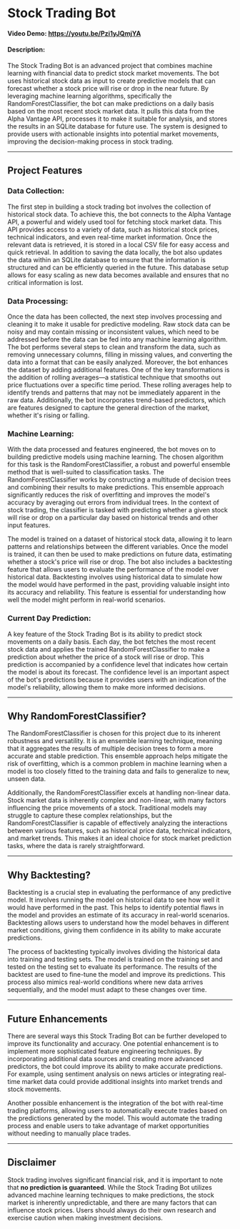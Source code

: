 # Stock Trading Bot

#### Video Demo: https://youtu.be/Pzi1yJQmjYA

#### Description:
The Stock Trading Bot is an advanced project that combines machine learning with financial data to predict stock market movements. The bot uses historical stock data as input to create predictive models that can forecast whether a stock price will rise or drop in the near future. By leveraging machine learning algorithms, specifically the RandomForestClassifier, the bot can make predictions on a daily basis based on the most recent stock market data. It pulls this data from the Alpha Vantage API, processes it to make it suitable for analysis, and stores the results in an SQLite database for future use. The system is designed to provide users with actionable insights into potential market movements, improving the decision-making process in stock trading.

---

## Project Features

### Data Collection:
The first step in building a stock trading bot involves the collection of historical stock data. To achieve this, the bot connects to the Alpha Vantage API, a powerful and widely used tool for fetching stock market data. This API provides access to a variety of data, such as historical stock prices, technical indicators, and even real-time market information. Once the relevant data is retrieved, it is stored in a local CSV file for easy access and quick retrieval. In addition to saving the data locally, the bot also updates the data within an SQLite database to ensure that the information is structured and can be efficiently queried in the future. This database setup allows for easy scaling as new data becomes available and ensures that no critical information is lost.

### Data Processing:
Once the data has been collected, the next step involves processing and cleaning it to make it usable for predictive modeling. Raw stock data can be noisy and may contain missing or inconsistent values, which need to be addressed before the data can be fed into any machine learning algorithm. The bot performs several steps to clean and transform the data, such as removing unnecessary columns, filling in missing values, and converting the data into a format that can be easily analyzed. Moreover, the bot enhances the dataset by adding additional features. One of the key transformations is the addition of rolling averages—a statistical technique that smooths out price fluctuations over a specific time period. These rolling averages help to identify trends and patterns that may not be immediately apparent in the raw data. Additionally, the bot incorporates trend-based predictors, which are features designed to capture the general direction of the market, whether it's rising or falling.

### Machine Learning:
With the data processed and features engineered, the bot moves on to building predictive models using machine learning. The chosen algorithm for this task is the RandomForestClassifier, a robust and powerful ensemble method that is well-suited to classification tasks. The RandomForestClassifier works by constructing a multitude of decision trees and combining their results to make predictions. This ensemble approach significantly reduces the risk of overfitting and improves the model's accuracy by averaging out errors from individual trees. In the context of stock trading, the classifier is tasked with predicting whether a given stock will rise or drop on a particular day based on historical trends and other input features.

The model is trained on a dataset of historical stock data, allowing it to learn patterns and relationships between the different variables. Once the model is trained, it can then be used to make predictions on future data, estimating whether a stock's price will rise or drop. The bot also includes a backtesting feature that allows users to evaluate the performance of the model over historical data. Backtesting involves using historical data to simulate how the model would have performed in the past, providing valuable insight into its accuracy and reliability. This feature is essential for understanding how well the model might perform in real-world scenarios.

### Current Day Prediction:
A key feature of the Stock Trading Bot is its ability to predict stock movements on a daily basis. Each day, the bot fetches the most recent stock data and applies the trained RandomForestClassifier to make a prediction about whether the price of a stock will rise or drop. This prediction is accompanied by a confidence level that indicates how certain the model is about its forecast. The confidence level is an important aspect of the bot's predictions because it provides users with an indication of the model's reliability, allowing them to make more informed decisions.

---

## Why RandomForestClassifier?
The RandomForestClassifier is chosen for this project due to its inherent robustness and versatility. It is an ensemble learning technique, meaning that it aggregates the results of multiple decision trees to form a more accurate and stable prediction. This ensemble approach helps mitigate the risk of overfitting, which is a common problem in machine learning when a model is too closely fitted to the training data and fails to generalize to new, unseen data.

Additionally, the RandomForestClassifier excels at handling non-linear data. Stock market data is inherently complex and non-linear, with many factors influencing the price movements of a stock. Traditional models may struggle to capture these complex relationships, but the RandomForestClassifier is capable of effectively analyzing the interactions between various features, such as historical price data, technical indicators, and market trends. This makes it an ideal choice for stock market prediction tasks, where the data is rarely straightforward.

---

## Why Backtesting?
Backtesting is a crucial step in evaluating the performance of any predictive model. It involves running the model on historical data to see how well it would have performed in the past. This helps to identify potential flaws in the model and provides an estimate of its accuracy in real-world scenarios. Backtesting allows users to understand how the model behaves in different market conditions, giving them confidence in its ability to make accurate predictions.

The process of backtesting typically involves dividing the historical data into training and testing sets. The model is trained on the training set and tested on the testing set to evaluate its performance. The results of the backtest are used to fine-tune the model and improve its predictions. This process also mimics real-world conditions where new data arrives sequentially, and the model must adapt to these changes over time.

---

## Future Enhancements
There are several ways this Stock Trading Bot can be further developed to improve its functionality and accuracy. One potential enhancement is to implement more sophisticated feature engineering techniques. By incorporating additional data sources and creating more advanced predictors, the bot could improve its ability to make accurate predictions. For example, using sentiment analysis on news articles or integrating real-time market data could provide additional insights into market trends and stock movements.

Another possible enhancement is the integration of the bot with real-time trading platforms, allowing users to automatically execute trades based on the predictions generated by the model. This would automate the trading process and enable users to take advantage of market opportunities without needing to manually place trades.

---

## Disclaimer
Stock trading involves significant financial risk, and it is important to note that **no prediction is guaranteed**. While the Stock Trading Bot utilizes advanced machine learning techniques to make predictions, the stock market is inherently unpredictable, and there are many factors that can influence stock prices. Users should always do their own research and exercise caution when making investment decisions.